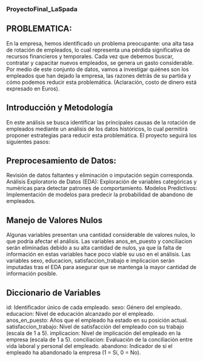### ProyectoFinal_LaSpada


## PROBLEMATICA:

En la empresa, hemos identificado un problema preocupante: una alta tasa de rotación de empleados, lo cual representa una pérdida significativa de recursos financieros y temporales. Cada vez que debemos buscar, contratar y capacitar nuevos empleados, se genera un gasto considerable. Por medio de este conjunto de datos, vamos a investigar quiénes son los empleados que han dejado la empresa, las razones detrás de su partida y cómo podemos reducir esta problemática. (Aclaración, costo de dinero está expresado en Euros).

## Introducción y Metodología

En este análisis se busca identificar las principales causas de la rotación de empleados mediante un análisis de los datos históricos, lo cual permitirá proponer estrategias para reducir esta problemática. El proyecto seguirá los siguientes pasos:

## Preprocesamiento de Datos: 

Revisión de datos faltantes y eliminación o imputación según corresponda.
Análisis Exploratorio de Datos (EDA): Exploración de variables categóricas y numéricas para detectar patrones de comportamiento.
Modelos Predictivos: Implementación de modelos para predecir la probabilidad de abandono de empleados.

## Manejo de Valores Nulos
Algunas variables presentan una cantidad considerable de valores nulos, lo que podría afectar el análisis. Las variables anos_en_puesto y conciliacion serán eliminadas debido a su alta cantidad de nulos, ya que la falta de información en estas variables hace poco viable su uso en el análisis. Las variables sexo, educacion, satisfaccion_trabajo e implicacion serán imputadas tras el EDA para asegurar que se mantenga la mayor cantidad de información posible.

## Diccionario de Variables

id: Identificador único de cada empleado.
sexo: Género del empleado.
educacion: Nivel de educación alcanzado por el empleado.
anos_en_puesto: Años que el empleado ha estado en su posición actual.
satisfaccion_trabajo: Nivel de satisfacción del empleado con su trabajo (escala de 1 a 5).
implicacion: Nivel de implicación del empleado en la empresa (escala de 1 a 5).
conciliacion: Evaluación de la conciliación entre vida laboral y personal del empleado.
abandono: Indicador de si el empleado ha abandonado la empresa (1 = Sí, 0 = No).
